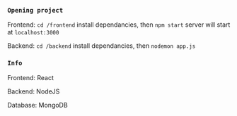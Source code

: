 ### `Opening project`

Frontend: `cd /frontend` install dependancies, then `npm start` server will start at `localhost:3000`

Backend: `cd /backend` install dependancies, then `nodemon app.js`

### `Info`

Frontend: React

Backend: NodeJS

Database: MongoDB
